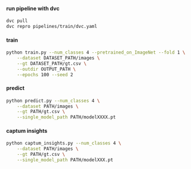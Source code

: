 #### run pipeline with dvc
```bash
dvc pull
dvc repro pipelines/train/dvc.yaml
```

#### train
```bash
python train.py --num_classes 4 --pretrained_on_ImageNet --fold 1 \
    --dataset DATASET_PATH/images \
    --gt DATASET_PATH/gt.csv \
    --outdir OUTPUT_PATH \
    --epochs 100 --seed 2
```

#### predict
```bash
python predict.py --num_classes 4 \
    --dataset PATH/images \
    --gt PATH/gt.csv \
    --single_model_path PATH/modelXXXX.pt
```

#### captum insights
```bash
python captum_insights.py --num_classes 4 \
    --dataset PATH/images \
    --gt PATH/gt.csv \
    --single_model_path PATH/modelXXX.pt
```
